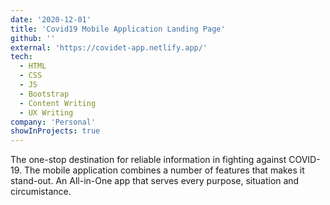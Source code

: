 ```yaml
---
date: '2020-12-01'
title: 'Covid19 Mobile Application Landing Page'
github: ''
external: 'https://covidet-app.netlify.app/'
tech:
  - HTML
  - CSS
  - JS
  - Bootstrap
  - Content Writing
  - UX Writing
company: 'Personal'
showInProjects: true
---
```


The one-stop destination for reliable information in fighting against COVID-19. The mobile application combines a number of features that makes it stand-out. An All-in-One app that serves every purpose, situation and circumistance.
